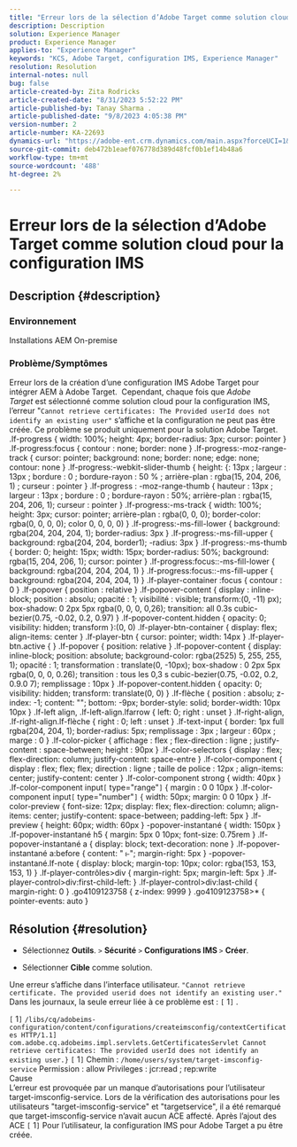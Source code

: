 ```yaml
---
title: "Erreur lors de la sélection d’Adobe Target comme solution cloud pour la configuration IMS"
description: Description
solution: Experience Manager
product: Experience Manager
applies-to: "Experience Manager"
keywords: "KCS, Adobe Target, configuration IMS, Experience Manager"
resolution: Resolution
internal-notes: null
bug: false
article-created-by: Zita Rodricks
article-created-date: "8/31/2023 5:52:22 PM"
article-published-by: Tanay Sharma .
article-published-date: "9/8/2023 4:05:38 PM"
version-number: 2
article-number: KA-22693
dynamics-url: "https://adobe-ent.crm.dynamics.com/main.aspx?forceUCI=1&pagetype=entityrecord&etn=knowledgearticle&id=f23ed61f-2748-ee11-be6d-6045bd0061cb"
source-git-commit: deb472b1eaef076778d389d48fcf0b1ef14b48a6
workflow-type: tm+mt
source-wordcount: '488'
ht-degree: 2%

---
```


# Erreur lors de la sélection d’Adobe Target comme solution cloud pour la configuration IMS

## Description {#description}


### Environnement

Installations AEM On-premise

### Problème/Symptômes

Erreur lors de la création d’une configuration IMS Adobe Target pour intégrer AEM à Adobe Target.  Cependant, chaque fois que *Adobe Target* est sélectionné comme solution cloud pour la configuration IMS, l’erreur &quot;`Cannot retrieve certificates: The Provided userId does not identify an existing user"` s’affiche et la configuration ne peut pas être créée. Ce problème se produit uniquement pour la solution Adobe Target. .lf-progress { width: 100%; height: 4px; border-radius: 3px; cursor: pointer } .lf-progress:focus { contour : none; border: none } .lf-progress:-moz-range-track { cursor: pointer; background: none; border: none; edge: none; contour: none } .lf-progress:-webkit-slider-thumb { height: {: 13px ; largeur : 13px ; bordure : 0 ; bordure-rayon : 50 % ; arrière-plan : rgba(15, 204, 206, 1) ; curseur : pointer } .lf-progress : -moz-range-thumb { hauteur : 13px ; largeur : 13px ; bordure : 0 ; bordure-rayon : 50%; arrière-plan : rgba(15, 204, 206, 1); curseur : pointer } .lf-progress:-ms-track { width: 100%; height: 3px; cursor: pointer; arrière-plan : rgba(0, 0, 0); border-color: rgba(0, 0, 0, 0); color 0, 0, 0, 0) } .lf-progress:-ms-fill-lower { background: rgba(204, 204, 204, 1); border-radius: 3px } .lf-progress:-ms-fill-upper { background: rgba(204, 204, border1); -radius: 3px } .lf-progress:-ms-thumb { border: 0; height: 15px; width: 15px; border-radius: 50%; background: rgba(15, 204, 206, 1); cursor: pointer } .lf-progress:focus::-ms-fill-lower { background: rgba(204, 204, 204, 1) } .lf-progress:focus::-ms-fill-upper { background: rgba(204, 204, 204, 1) } .lf-player-container :focus { contour : 0 } .lf-popover { position : relative } .lf-popover-content { display : inline-block; position : absolu; opacité : 1; visibilité : visible; transform:(0, -11) px); box-shadow: 0 2px 5px rgba(0, 0, 0, 0,26); transition: all 0.3s cubic-bezier(0.75, -0.02, 0.2, 0.97) } .lf-popover-content.hidden { opacity: 0; visibility: hidden; transform }:(0, 0) .lf-player-btn-container { display: flex; align-items: center } .lf-player-btn { cursor: pointer; width: 14px } .lf-player-btn.active { } .lf-popover { position: relative } .lf-popover-content { display: inline-block; position: absolute; background-color: rgba(2525) 5, 255, 255, 1); opacité : 1; transformation : translate(0, -10px); box-shadow : 0 2px 5px rgba(0, 0, 0, 0.26); transition : tous les 0,3 s cubic-bezier(0.75, -0.02, 0.2, 0.9.0 7); remplissage : 10px } .lf-popover-content.hidden { opacity: 0; visibility: hidden; transform: translate(0, 0) } .lf-flèche { position : absolu; z-index: -1; content: &quot;&quot;; bottom: -9px; border-style: solid; border-width: 10px 10px } .lf-left align, .lf-left-align.lfarrow { left: 0; right : unset } .lf-right-align, .lf-right-align.lf-flèche { right : 0; left : unset } .lf-text-input { border: 1px full rgba(204, 204, 1); border-radius: 5px; remplissage : 3px ; largeur : 60px ; marge : 0 } .lf-color-picker { affichage : flex ; flex-direction : ligne ; justify-content : space-between; height : 90px } .lf-color-selectors { display : flex; flex-direction: column; justify-content: space-entre } .lf-color-component { display : flex; flex; flex; direction : ligne ; taille de police : 12px ; align-items: center; justify-content: center } .lf-color-component strong { width: 40px } .lf-color-component input`[` type=&quot;range&quot;`]`  { margin : 0 0 10px } .lf-color-component input`[` type=&quot;number&quot;`]`  { width: 50px; margin: 0 0 10px } .lf-color-preview { font-size: 12px; display: flex; flex-direction: column; align-items: center; justify-content: space-between; padding-left: 5px } .lf-preview { height: 60px; width: 60px } -popover-instantané { width: 150px } .lf-popover-instantané h5 { margin: 5px 0 10px; font-size: 0.75rem } .lf-popover-instantané a { display: block; text-decoration: none } .lf-popover-instantané a:before { content: &quot; ⥼&quot;; margin-right: 5px } -popover-instantané.lf-note { display: block; margin-top: 10px; color: rgba(153, 153, 153, 1) } .lf-player-contrôles>div { margin-right: 5px; margin-left: 5px } .lf-player-control>div:first-child-left: } .lf-player-control>div:last-child { margin-right: 0 } .go4109123758 { z-index: 9999 } .go4109123758>\* { pointer-events: auto }








## Résolution {#resolution}


- Sélectionnez <b>Outils</b>. `>`  <b>Sécurité</b> `>`  <b>Configurations IMS </b>`>`  <b>Créer</b>.


- Sélectionner <b>Cible</b> comme solution.


Une erreur s’affiche dans l’interface utilisateur. `"Cannot retrieve certificate. The provided userid does not identify an existing user."` Dans les journaux, la seule erreur liée à ce problème est : `[` 1`]` .

`[` 1`]`  `/libs/cq/adobeims-configuration/content/configurations/createimsconfig/contextCertificates HTTP/1.1]  com.adobe.cq.adobeims.impl.servlets.GetCertificatesServlet Cannot retrieve certificates: The provided userId does not identify an existing user.}` `[` 1`]`  Chemin : `/home/users/system/target-imsconfig-service` Permission : allow Privileges : jcr:read ; rep:write
<br>Cause<br>
L’erreur est provoquée par un manque d’autorisations pour l’utilisateur target-imsconfig-service. Lors de la vérification des autorisations pour les utilisateurs &quot;target-imsconfig-service&quot; et &quot;targetservice&quot;, il a été remarqué que target-imsconfig-service n’avait aucun ACE affecté. Après l’ajout des ACE `[` 1`]`  Pour l’utilisateur, la configuration IMS pour Adobe Target a pu être créée.
